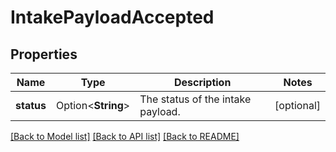 # IntakePayloadAccepted

## Properties

Name | Type | Description | Notes
------------ | ------------- | ------------- | -------------
**status** | Option<**String**> | The status of the intake payload. | [optional]

[[Back to Model list]](../README.md#documentation-for-models) [[Back to API list]](../README.md#documentation-for-api-endpoints) [[Back to README]](../README.md)


